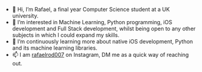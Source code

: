 - 👋 Hi, I’m Rafael, a final year Computer Science student at a UK university.
- 👀 I’m interested in Machine Learning, Python programming, iOS development and Full Stack development, whilst being open to any other subjects in which I could expand my skills.
- 🌱 I’m continuously learning more about native iOS development, Python and its machine learning libraries.
- 📫 I am [rafaelrod007](https://www.instagram.com/rafaelrod007/) on Instagram, DM me as a quick way of reaching out.

<!---
rrod007/rrod007 is a ✨ special ✨ repository because its `README.md` (this file) appears on your GitHub profile.
You can click the Preview link to take a look at your changes.
--->
